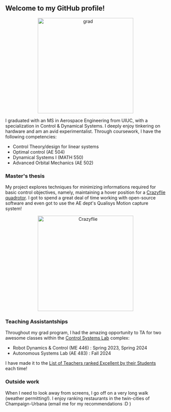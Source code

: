 ## Welcome to my GitHub profile!

<p align="center">
  <img src=https://github.com/NageshEranki/NageshEranki/assets/28665953/abeaa9c6-aec2-491e-8c51-4044252f9f4b alt="grad" width="300"/>
</p>

I graduated with an MS in Aerospace Engineering from UIUC, with a specialization in Control & Dynamical Systems. I deeply enjoy tinkering on hardware and am an avid experimentalist. Through coursework, I have the following competencies:
  - Control Theory/design for linear systems
  - Optimal control (AE 504)
  - Dynamical Systems I (MATH 550)
  - Advanced Orbital Mechanics (AE 502)

### Master's thesis

My project explores techniques for minimizing informations required for basic control objectives, namely, maintaining a hover position for a [Crazyflie quadrotor](https://github.com/bitcraze/crazyflie-firmware). I got to spend a great deal of time working with open-source software and even got to use the AE dept's Qualisys Motion capture system!

<p align="center">
  <img src=https://github.com/NageshEranki/NageshEranki/assets/28665953/fb9f29a7-eab6-4247-add6-d1ab2b002afa alt="Crazyflie" width
="300"/>

### Teaching Assistantships

Throughout my grad program, I had the amazing opportunity to TA for two awesome classes within the [Control Systems Lab](https://coecsl.ece.illinois.edu) complex:
  -  Robot Dynamics & Control (ME 446) :  Spring 2023, Spring 2024
  -  Autonomous Systems Lab (AE 483) :  Fall 2024

I have made it to the [List of Teachers ranked Excellent by their Students](https://citl.illinois.edu/citl-101/measurement-evaluation/teaching-evaluation/teaching-evaluations-(ices)/teachers-ranked-as-excellent) each time!

### Outside work

When I need to look away from screens, I go off on a very long walk (weather permitting!). I enjoy ranking restaurants in the twin-cities of Champaign-Urbana (email me for my recommendations :D )
